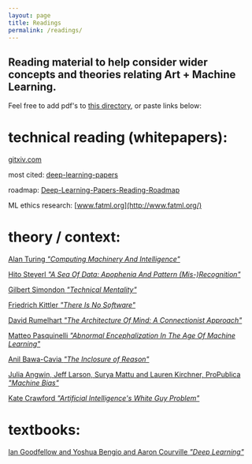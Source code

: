 ```yaml
---
layout: page
title: Readings
permalink: /readings/
---
```


Reading material to help consider wider concepts and theories relating Art + Machine Learning.
------
Feel free to add pdf's to [this directory](https://github.com/publicityreform/findbyimage/tree/master/readings), or paste links below:



# technical reading (whitepapers):

[gitxiv.com](http://www.gitxiv.com/)

most cited: [deep-learning-papers](https://github.com/terryum/awesome-deep-learning-papers)

roadmap: [Deep-Learning-Papers-Reading-Roadmap](https://github.com/songrotek/Deep-Learning-Papers-Reading-Roadmap)

ML ethics research: [www.fatml.org](http://www.fatml.org/)


# theory / context:

[Alan Turing _"Computing Machinery And Intelligence"_](http://www.loebner.net/Prizef/TuringArticle.html)

[Hito Steyerl _"A Sea Of Data: Apophenia And Pattern (Mis-)Recognition"_](steyerl.pdf)

[Gilbert Simondon _"Technical Mentality"_](simondon.pdf)

[Friedrich Kittler _"There Is No Software"_](kittler.pdf)

[David Rumelhart _"The Architecture Of Mind: A Connectionist Approach"_](Rumelhart.pdf)

[Matteo Pasquinelli _"Abnormal Encephalization In The Age Of Machine Learning"_](http://www.e-flux.com/journal/75/67133/abnormal-encephalization-in-the-age-of-machine-learning/)

[Anil Bawa-Cavia _"The Inclosure of Reason"_](http://technosphere-magazine.hkw.de/article1/6aefb210-0ee6-11e7-a253-d9923802c14e)

[Julia Angwin, Jeff Larson, Surya Mattu and Lauren Kirchner, ProPublica _"Machine Bias"_](https://www.propublica.org/article/machine-bias-risk-assessments-in-criminal-sentencing)

[Kate Crawford _"Artificial Intelligence's White Guy Problem"_](https://www.nytimes.com/2016/06/26/opinion/sunday/artificial-intelligences-white-guy-problem.html?_r=1)


# textbooks:

[Ian Goodfellow and Yoshua Bengio and Aaron Courville _"Deep Learning"_](http://www.deeplearningbook.org/)
